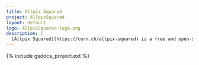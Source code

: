 ```yaml
---
title: Allpix Squared
project: AllpixSquared
layout: default
logo: AllpixSquared-logo.png
description: |
  [Allpix Squared](https://cern.ch/allpix-squared) is a free and open-source simulation framework for silicon tracker and vertex detectors written in modern C++. The goal of the Allpix Squared framework is to provide a complete and easy-to-use package for simulating the performance of detectors from incident ionizing radiation until the digitization of hits in the detector chip.
---
```


{% include gsdocs_project.ext %}
